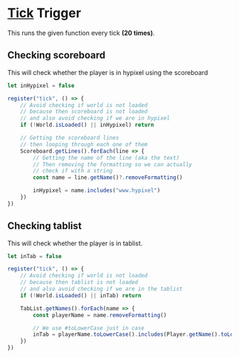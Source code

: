 # [Tick](https://www.chattriggers.com/javadocs/-chat-triggers/com.chattriggers.ctjs.engine/-i-register/register-tick.html) Trigger
This runs the given function every tick **(20 times)**.<br>

## Checking scoreboard
This will check whether the player is in hypixel using the scoreboard
```js
let inHypixel = false

register("tick", () => {
    // Avoid checking if world is not loaded
    // because then scoreboard is not loaded
    // and also avoid checking if we are in hypixel
    if (!World.isLoaded() || inHypixel) return

    // Getting the scoreboard lines
    // then looping through each one of them
    Scoreboard.getLines().forEach(line => {
        // Getting the name of the line (aka the text)
        // Then removing the formatting so we can actually
        // check if with a string
        const name = line.getName()?.removeFormatting()

        inHypixel = name.includes("www.hypixel")
    })
})
```

## Checking tablist
This will check whether the player is in tablist.
```js
let inTab = false

register("tick", () => {
    // Avoid checking if world is not loaded
    // because then tablist is not loaded
    // and also avoid checking if we are in the tablist
    if (!World.isLoaded() || inTab) return

    TabList.getNames().forEach(name => {
        const playerName = name.removeFormatting()

        // We use #toLowerCase just in case
        inTab = playerName.toLowerCase().includes(Player.getName().toLowerCase())
    })
})
```